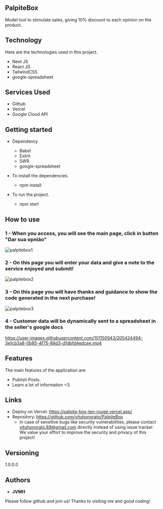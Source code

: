 

## PalpiteBox
Model tool to stimulate sales, giving 10% discount to each opinion on the product.


## Technology 

Here are the technologies used in this project.

* Next JS
* React JS
* TailwindCSS
* google-spreadsheet

## Services Used

* Github
* Vercel
* Google Cloud API



## Getting started

* Dependency
  - Babel 
  - Eslint
  - SWR
  - google-spreadsheet
  
* To install the dependencies.
  - npm install
  
* To run the project.
  - npm start

## How to use

### 1 - When you access, you will see the main page, click in button "Dar sua opnião"  

![palpitebox1](https://user-images.githubusercontent.com/101150943/205424036-631e2e47-1373-46de-8102-3ac22dc722ab.jpg)


### 2 - On this page you will enter your data and give a note to the service enjoyed and submit!

![palpitebox2](https://user-images.githubusercontent.com/101150943/205424160-7ec46a71-1bf0-456e-81da-138a374e2d45.jpg)

### 3 - On this page you will have thanks and guidance to show the code generated in the next purchase!

![palpitebox3](https://user-images.githubusercontent.com/101150943/205424180-800ed469-7f9a-43f4-8c2c-394d2b300920.jpg)

### 4 - Customer data will be dynamically sent to a spreadsheet in the seller's google docs

https://user-images.githubusercontent.com/101150943/205424494-3e1cb3a8-0b85-4f75-88d3-d1dbfd4edcee.mp4


## Features

The main features of the application are:
 - Publish Posts.
 - Learn a lot of information <3


## Links
  - Deploy on Vercel: https://palpite-box-ten-rouge.vercel.app/
  - Repository: https://github.com/vituhonorato/PalpiteBox
    - In case of sensitive bugs like security vulnerabilities, please contact
      vituhonorato.89@gmail.com directly instead of using issue tracker. We value your effort
      to improve the security and privacy of this project!

  ## Versioning

  1.0.0.0


  ## Authors

  * **JVMH** 

  Please follow github and join us!
  Thanks to visiting me and good coding!
